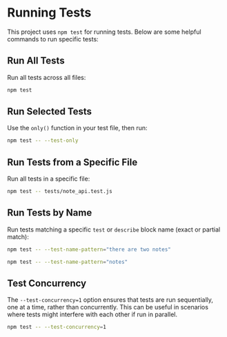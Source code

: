 # Running Tests

This project uses `npm test` for running tests. Below are some helpful commands to run specific tests:

## Run All Tests
Run all tests across all files:
```bash
npm test
```

## Run Selected Tests
Use the `only()` function in your test file, then run:
```bash
npm test -- --test-only
```

## Run Tests from a Specific File
Run all tests in a specific file:
```bash
npm test -- tests/note_api.test.js
```

## Run Tests by Name
Run tests matching a specific `test` or `describe` block name (exact or partial match):
```bash
npm test -- --test-name-pattern="there are two notes"
```
```bash
npm test -- --test-name-pattern="notes"
```

## Test Concurrency
The `--test-concurrency=1` option ensures that tests are run sequentially, one at a time, rather than concurrently. This can be useful in scenarios where tests might interfere with each other if run in parallel.
```bash
npm test -- --test-concurrency=1
